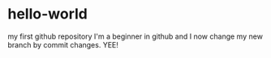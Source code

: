 # hello-world
my first github repository
I'm a beginner in github and I now change my new branch by commit changes. YEE!
